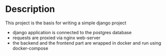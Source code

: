 # Description
This project is the basis for writing a simple django project
* django application is connected to the postgres database
* requests are proxied via nginx web-server
* the backend and the frontend part are wrapped in docker and run using docker-compose
